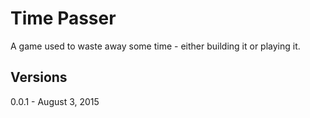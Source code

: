 # Time Passer

A game used to waste away some time - either building it or playing it.

## Versions

0.0.1 - August 3, 2015